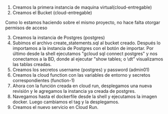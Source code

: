 1. Creamos la primera instancia de maquina virtual(cloud-entregable)
2. Creamos el Bucket (cloud-entregable)

Como lo estamos haciendo sobre el mismo proyecto, no hace falta otorgar permisos de acceso

3. Creamos la instancia de Postgres (postgres)
4. Subimos el archivo create_statements.sql al bucket creado. Después lo importamos a la instancia de Postgres con el botón de importar. Por último desde la shell ejecutamos "gcloud sql connect postgres" y nos conectamos a la BD, donde al ejecutar "show tables; o \dt" visualizamos las tablas creadas.
5. Creamos los secretos username (postgres) y password (admin01)
6. Creamos la cloud function con las variables de entorno y secretos correspondientes (function-1)
7. Ahora con la función creada en cloud run, desplegamos una nueva revisión y le agregamos la instancia ya creada de postgres.
8. Navegamos hasta el dockerfile desde la shell y ejecutamos la imagen docker. Luego cambiamos el tag y la desplegamos.
9. Creamos el nuevo servicio en Cloud Run.